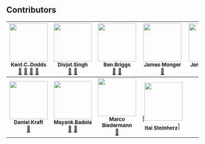 ## Contributors

<!-- ALL-CONTRIBUTORS-LIST:START - Do not remove or modify this section -->
<!-- prettier-ignore -->
| [<img src="https://avatars.githubusercontent.com/u/1500684?v=3" width="100px;"/><br /><sub><b>Kent C. Dodds</b></sub>](https://kentcdodds.com)<br />[💬](#question-kentcdodds "Answering Questions") [📖](https://github.com/kentcdodds/all-contributors/commits?author=kentcdodds "Documentation") [👀](#review-kentcdodds "Reviewed Pull Requests") [📢](#talk-kentcdodds "Talks") | [<img src="https://avatars.githubusercontent.com/u/6177621?v=3" width="100px;"/><br /><sub><b>Divjot Singh</b></sub>](http://bogas04.github.io)<br />[📖](https://github.com/kentcdodds/all-contributors/commits?author=bogas04 "Documentation") [👀](#review-bogas04 "Reviewed Pull Requests") | [<img src="https://avatars.githubusercontent.com/u/1282980?v=3" width="100px;"/><br /><sub><b>Ben Briggs</b></sub>](http://beneb.info)<br />[📖](https://github.com/kentcdodds/all-contributors/commits?author=ben-eb "Documentation") [👀](#review-ben-eb "Reviewed Pull Requests") | [<img src="https://avatars.githubusercontent.com/u/2037007?v=3" width="100px;"/><br /><sub><b>James Monger</b></sub>](https://github.com/Jameskmonger)<br />[📖](https://github.com/kentcdodds/all-contributors/commits?author=Jameskmonger "Documentation") | [<img src="https://avatars.githubusercontent.com/u/3869412?v=3" width="100px;"/><br /><sub><b>Jeroen Engels</b></sub>](https://github.com/jfmengels)<br />[📖](https://github.com/kentcdodds/all-contributors/commits?author=jfmengels "Documentation") [👀](#review-jfmengels "Reviewed Pull Requests") [🔧](#tool-jfmengels "Tools") | [<img src="https://avatars.githubusercontent.com/u/4249591?v=3" width="100px;"/><br /><sub><b>Chris Simpkins</b></sub>](https://github.com/chrissimpkins)<br />[📖](https://github.com/kentcdodds/all-contributors/commits?author=chrissimpkins "Documentation") [👀](#review-chrissimpkins "Reviewed Pull Requests") | [<img src="https://avatars.githubusercontent.com/u/153481?v=3" width="100px;"/><br /><sub><b>F. Hemberger</b></sub>](https://github.com/fhemberger)<br />[📖](https://github.com/kentcdodds/all-contributors/commits?author=fhemberger "Documentation") |
| :---: | :---: | :---: | :---: | :---: | :---: | :---: |
| [<img src="https://avatars.githubusercontent.com/u/3982200?v=3" width="100px;"/><br /><sub><b>Daniel Kraft</b></sub>](https://github.com/frigginglorious)<br />[📖](https://github.com/kentcdodds/all-contributors/commits?author=frigginglorious "Documentation") | [<img src="https://avatars.githubusercontent.com/u/8503331?v=3" width="100px;"/><br /><sub><b>Mayank Badola</b></sub>](https://github.com/mbad0la)<br />[📖](https://github.com/kentcdodds/all-contributors/commits?author=mbad0la "Documentation") [🔧](#tool-mbad0la "Tools") | [<img src="https://avatars.githubusercontent.com/u/5244986?v=3" width="100px;"/><br /><sub><b>Marco Biedermann</b></sub>](https://www.marcobiedermann.com)<br />[🎨](#design-marcobiedermann "Design") | [<img src="https://avatars.githubusercontent.com/u/22768990?v=3" width="100px;"/><br /><sub><b>Itai Steinherz</b></sub>]
<!-- ALL-CONTRIBUTORS-LIST:END -->
